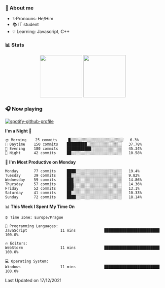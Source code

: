 ### 👋 About me

- ✨Pronouns: He/Him
- 📚 IT student
- 💡 Learning: Javascript, C++

### 📊 Stats
<p align="center">
  <img height="137px" src="https://github-readme-stats-ashy-seven.vercel.app/api?username=Nanoslav&count_private=true&theme=dark&show_icons=true" />
  <img height="137px" src="https://github-readme-stats-ashy-seven.vercel.app/api/top-langs?username=Nanoslav&count_private=true&layout=compact&theme=dark" />
</p>

### 🎧 Now playing
[![spotify-github-profile](https://spotify-github-profile.vercel.app/api/view?uid=g509347fts6blldcmm8uxhzib&cover_image=true&theme=novatorem)](https://spotify-github-profile.vercel.app/api/view?uid=g509347fts6blldcmm8uxhzib&redirect=true)

<!--START_SECTION:waka-->
**I'm a Night 🦉** 

```text
🌞 Morning    25 commits     █░░░░░░░░░░░░░░░░░░░░░░░░   6.3% 
🌆 Daytime    150 commits    █████████░░░░░░░░░░░░░░░░   37.78% 
🌃 Evening    180 commits    ███████████░░░░░░░░░░░░░░   45.34% 
🌙 Night      42 commits     ██░░░░░░░░░░░░░░░░░░░░░░░   10.58%

```
📅 **I'm Most Productive on Monday** 

```text
Monday       77 commits     ████░░░░░░░░░░░░░░░░░░░░░   19.4% 
Tuesday      39 commits     ██░░░░░░░░░░░░░░░░░░░░░░░   9.82% 
Wednesday    59 commits     ███░░░░░░░░░░░░░░░░░░░░░░   14.86% 
Thursday     57 commits     ███░░░░░░░░░░░░░░░░░░░░░░   14.36% 
Friday       52 commits     ███░░░░░░░░░░░░░░░░░░░░░░   13.1% 
Saturday     41 commits     ██░░░░░░░░░░░░░░░░░░░░░░░   10.33% 
Sunday       72 commits     ████░░░░░░░░░░░░░░░░░░░░░   18.14%

```


📊 **This Week I Spent My Time On** 

```text
⌚︎ Time Zone: Europe/Prague

💬 Programming Languages: 
JavaScript               11 mins             █████████████████████████   100.0%

🔥 Editors: 
WebStorm                 11 mins             █████████████████████████   100.0%

💻 Operating System: 
Windows                  11 mins             █████████████████████████   100.0%

```


 Last Updated on 17/12/2021
<!--END_SECTION:waka-->

<!--
**Nanoslav/Nanoslav** is a ✨ _special_ ✨ repository because its `README.md` (this file) appears on your GitHub profile.

Here are some ideas to get you started:

- 🔭 I’m currently working on ...
- 🌱 I’m currently learning ...
- 👯 I’m looking to collaborate on ...
- 🤔 I’m looking for help with ...
- 💬 Ask me about ...
- 📫 How to reach me: ...
- 😄 Pronouns: ...
- ⚡ Fun fact: ...
-->
